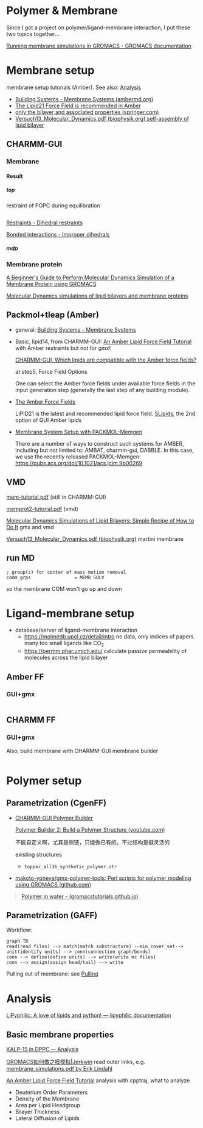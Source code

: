 # Polymer & Membrane

Since I got a project on polymer/ligand-membrane interaction, I put these two topics together...



[Running membrane simulations in GROMACS - GROMACS documentation](https://manual.gromacs.org/current/how-to/special.html#running-membrane-simulations)



# Membrane setup

membrane setup tutorials (Amber). See also: [Analysis](#analysis)

- [Building Systems - Membrane Systems (ambermd.org)](https://ambermd.org/tutorials/MembraneSystems.php)
- [The Lipid21 Force Field is recommended in Amber](https://ambermd.org/AmberModels_lipids.php)
- [only the bilayer and associated properties (springer.com)](https://link.springer.com/content/pdf/10.1007/978-1-62703-017-5_15.pdf)
- [Versuch13_Molecular_Dynamics.pdf (biophysik.org) self-assembly of lipid bilayer](https://biophysik.org/~koefinger/BiophysikPraktikum/Versuch13_Molecular_Dynamics.pdf)

## CHARMM-GUI

### Membrane



#### Result

##### top

restraint of POPC during equilibration

```
```



[Restraints - Dihedral restraints](https://manual.gromacs.org/documentation/current/reference-manual/functions/restraints.html#dihedral-restraints)

[Bonded interactions - Improper dihedrals](https://manual.gromacs.org/documentation/current/reference-manual/functions/bonded-interactions.html#improper-dihedrals)

##### mdp



### Membrane protein

[A Beginner's Guide to Perform Molecular Dynamics Simulation of a Membrane Protein using GROMACS ](https://tutorials.gromacs.org/docs/membrane-protein.html)

[Molecular Dynamics simulations of lipid bilayers and membrane proteins](https://mptg-cbp.github.io/teaching/tutorials/membranes/index.html)



## Packmol+tleap (Amber)

- general: [Building Systems - Membrane Systems](https://ambermd.org/tutorials/MembraneSystems.php)

- Basic, lipid14, from CHARMM-GUI: [An Amber Lipid Force Field Tutorial](https://ambermd.org/tutorials/advanced/tutorial16/) with Amber restraints but not for gmx!

  [CHARMM-GUI, Which lipids are compatible with the Amber force fields? ](https://charmm-gui.org/?doc=faq#amber_ff)

  at step5, Force Field Options

  One can select the Amber force fields under available force fields in the input generation step (generally the last step of any building module).

- [The Amber Force Fields](https://ambermd.org/AmberModels_lipids.php)   

  LIPID21 is the latest and recommended lipid force field. [SLipids](http://www.fos.su.se/~sasha/SLipids/Downloads.html), the 2nd option of GUI Amber lipids

- [Membrane System Setup with PACKMOL-Memgen](https://ambermd.org/tutorials/advanced/tutorial38/index.php)

  There are a number of ways to construct such systems for AMBER, including but not limited to: AMBAT, charmm-gui, DABBLE. In this case, we use the recently released PACKMOL-Memgen: https://pubs.acs.org/doi/10.1021/acs.jcim.9b00269





## VMD

[mem-tutorial.pdf](http://www.ks.uiuc.edu/Training/Tutorials/science/membrane/mem-tutorial.pdf) (still in CHARMM-GUI)

[memprot2-tutorial.pdf](https://www.ks.uiuc.edu/Training/Tutorials/science/membrane2/memprot2-tutorial.pdf)  (vmd)

[Molecular Dynamics Simulations of Lipid Bilayers: Simple Recipe of How to Do It](https://link.springer.com/content/pdf/10.1007/978-1-62703-017-5_15.pdf)    gmx and vmd

[Versuch13_Molecular_Dynamics.pdf (biophysik.org)](https://biophysik.org/~koefinger/BiophysikPraktikum/Versuch13_Molecular_Dynamics.pdf)   martini membrane



## run MD

```
; group(s) for center of mass motion removal
comm_grps                = MEMB SOLV
```

so the membrane COM won't go up and down







# Ligand-membrane setup

- database/server of ligand-membrane interaction
  - https://molmedb.upol.cz/detail/intro  no data, only indices of papers. many too small ligands like CO<sub>2</sub>
  - https://permm.phar.umich.edu/  calculate passive permeability of molecules across the lipid bilayer

## Amber FF





### GUI+gmx



```shell

```







## CHARMM FF



### GUI+gmx

Also, build membrane with CHARMM-GUI membrane builder



```shell

```







# Polymer setup

## Parametrization (CgenFF)

- [CHARMM-GUI Polymer Builder](https://www.charmm-gui.org/?doc=input/polymer)

  [Polymer Builder 2: Build a Polymer Structure (youtube.com)](https://www.youtube.com/watch?v=WuhV2hUprD8)

  不能自定义啊，尤其是侧链，只能做已有的。不过结构是挺灵活的

  existing structures

  - `toppar_all36_synthetic_polymer.str`

- [makoto-yoneya/gmx-polymer-tools: Perl scripts for polymer modeling using GROMACS (github.com)](https://github.com/makoto-yoneya/gmx-polymer-tools)





> [Polymer in water - (gromacstutorials.github.io)](https://gromacstutorials.github.io/doc-sphinx/build/html/tutorials/stretchingpolymer.html)

## Parametrization (GAFF)







Workflow:

```mermaid
graph TB
read(read files) --> match(match substructure) --min_cover_set--> unit(identify units) --> conn(connection graph/bonds)
conn --> define(define units) --> write(write mc files)
conn --> assign(assign head/tail) --> write
```











Pulling out of membrane: see [Pulling](Advanced-techniques.md#pulling)





# Analysis

[LiPyphilic: A love of lipids and python! — lipyphilic documentation](https://lipyphilic.readthedocs.io/en/latest/index.html)

## Basic membrane properties

[KALP-15 in DPPC -- Analysis](http://www.mdtutorials.com/gmx/membrane_protein/09_analysis.html)

[GROMACS如何做之膜模拟|Jerkwin](http://jerkwin.github.io/2016/09/19/GROMACS如何做之膜模拟/)  read outer links, e.g. [membrane_simulations.pdf by Erik Lindahl](https://extras.csc.fi/chem/courses/gmx2007/Erik_Talks/membrane_simulations.pdf)

[An Amber Lipid Force Field Tutorial](https://ambermd.org/tutorials/advanced/tutorial16/)  analysis with cpptraj, what to analyze



- Deuterium Order Parameters
- Density of the Membrane
- Area per Lipid Headgroup
- Bilayer Thickness
- Lateral Diffusion of Lipids







